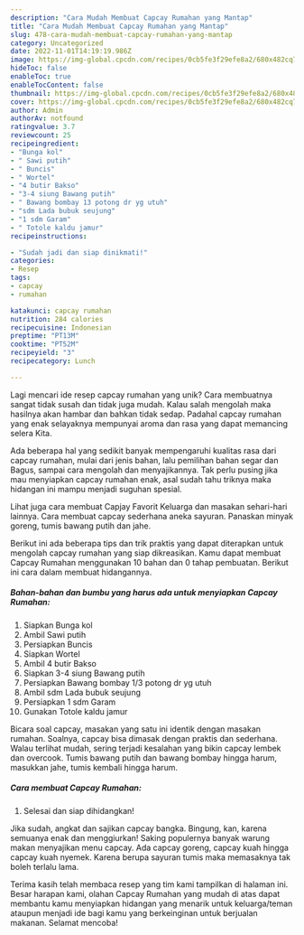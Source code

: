 ```yaml
---
description: "Cara Mudah Membuat Capcay Rumahan yang Mantap"
title: "Cara Mudah Membuat Capcay Rumahan yang Mantap"
slug: 478-cara-mudah-membuat-capcay-rumahan-yang-mantap
category: Uncategorized
date: 2022-11-01T14:19:19.986Z
image: https://img-global.cpcdn.com/recipes/0cb5fe3f29efe8a2/680x482cq70/capcay-rumahan-foto-resep-utama.jpg
hideToc: false
enableToc: true
enableTocContent: false
thumbnail: https://img-global.cpcdn.com/recipes/0cb5fe3f29efe8a2/680x482cq70/capcay-rumahan-foto-resep-utama.jpg
cover: https://img-global.cpcdn.com/recipes/0cb5fe3f29efe8a2/680x482cq70/capcay-rumahan-foto-resep-utama.jpg
author: Admin
authorAv: notfound
ratingvalue: 3.7
reviewcount: 25
recipeingredient:
- "Bunga kol"
- " Sawi putih"
- " Buncis"
- " Wortel"
- "4 butir Bakso"
- "3-4 siung Bawang putih"
- " Bawang bombay 13 potong dr yg utuh"
- "sdm Lada bubuk seujung"
- "1 sdm Garam"
- " Totole kaldu jamur"
recipeinstructions:

- "Sudah jadi dan siap dinikmati!"
categories:
- Resep
tags:
- capcay
- rumahan

katakunci: capcay rumahan 
nutrition: 284 calories
recipecuisine: Indonesian
preptime: "PT13M"
cooktime: "PT52M"
recipeyield: "3"
recipecategory: Lunch

---
```





Lagi mencari ide resep capcay rumahan yang unik? Cara membuatnya sangat tidak susah dan tidak juga mudah. Kalau salah mengolah maka hasilnya akan hambar dan bahkan tidak sedap. Padahal capcay rumahan yang enak selayaknya mempunyai aroma dan rasa yang dapat memancing selera Kita.





Ada beberapa hal yang sedikit banyak mempengaruhi kualitas rasa dari capcay rumahan, mulai dari jenis bahan, lalu pemilihan bahan segar dan Bagus, sampai cara mengolah dan menyajikannya. Tak perlu pusing jika mau menyiapkan capcay rumahan enak,      asal sudah tahu triknya maka hidangan ini mampu menjadi suguhan spesial.














Lihat juga cara membuat Capjay Favorit Keluarga dan masakan sehari-hari lainnya. Cara membuat capcay sederhana aneka sayuran. Panaskan minyak goreng, tumis bawang putih dan jahe.






Berikut ini ada beberapa tips dan trik praktis yang dapat diterapkan untuk mengolah capcay rumahan yang siap dikreasikan. Kamu dapat membuat Capcay Rumahan menggunakan 10 bahan dan 0 tahap pembuatan. Berikut ini cara dalam membuat hidangannya.

<!--inarticleads1-->

##### Bahan-bahan dan bumbu yang harus ada untuk menyiapkan Capcay Rumahan:

1. Siapkan Bunga kol
1. Ambil  Sawi putih
1. Persiapkan  Buncis
1. Siapkan  Wortel
1. Ambil 4 butir Bakso
1. Siapkan 3-4 siung Bawang putih
1. Persiapkan  Bawang bombay 1/3 potong dr yg utuh
1. Ambil sdm Lada bubuk seujung
1. Persiapkan 1 sdm Garam
1. Gunakan  Totole kaldu jamur


Bicara soal capcay, masakan yang satu ini identik dengan masakan rumahan. Soalnya, capcay bisa dimasak dengan praktis dan sederhana. Walau terlihat mudah, sering terjadi kesalahan yang bikin capcay lembek dan overcook. Tumis bawang putih dan bawang bombay hingga harum, masukkan jahe, tumis kembali hingga harum. 

<!--inarticleads2-->

##### Cara membuat Capcay Rumahan:


1. Selesai dan siap dihidangkan!

Jika sudah, angkat dan sajikan capcay bangka. Bingung, kan, karena semuanya enak dan menggiurkan! Saking populernya banyak warung makan menyajikan menu capcay. Ada capcay goreng, capcay kuah hingga capcay kuah nyemek. Karena berupa sayuran tumis maka memasaknya tak boleh terlalu lama. 

Terima kasih telah membaca resep yang tim kami tampilkan di halaman ini. Besar harapan kami, olahan Capcay Rumahan yang mudah di atas dapat membantu kamu menyiapkan hidangan yang menarik untuk keluarga/teman ataupun menjadi ide bagi kamu yang berkeinginan untuk berjualan makanan. Selamat mencoba!
